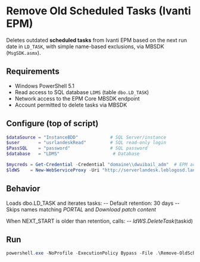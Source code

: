 # Remove Old Scheduled Tasks (Ivanti EPM)
Deletes outdated **scheduled tasks** from Ivanti EPM based on the next run date in `LD_TASK`, with simple name-based exclusions, via MBSDK (`MsgSDK.asmx`).

## Requirements
- Windows PowerShell 5.1
- Read access to SQL database `LDMS` (table `dbo.LD_TASK`)
- Network access to the EPM Core MBSDK endpoint
- Account permitted to delete tasks via MBSDK

## Configure (top of script)
```powershell
$dataSource = "InstanceBDD"            # SQL Server/instance
$user       = "usrlandeskRead"         # SQL read-only login
$PassSQL    = "password"               # SQL password
$database   = "LDMS"                    # Database

$mycreds = Get-Credential -Credential "domaine\\dwuibail_adm"  # EPM account
$ldWS    = New-WebServiceProxy -Uri "http://serverlandesk.leblogosd.lan/MBSDKService/MsgSDK.asmx?WSDL" -Credential $mycreds
```

## Behavior
Loads dbo.LD_TASK and iterates tasks:
-- Default retention: 30 days
-- Skips names matching *PORTAL* and *Download patch content*

When NEXT_START is older than retention, calls:
-- $ldWS.DeleteTask($taskid)


## Run
```powershell
powershell.exe -NoProfile -ExecutionPolicy Bypass -File .\Remove-OldScheduledTasks.ps1
```